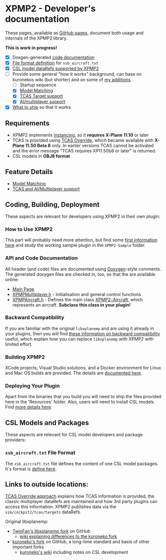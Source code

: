XPMP2 - Developer's documentation
===

These pages, available as [GitHub pages](https://twinfan.github.io/XPMP2/),
document both usage and internals of the XPMP2 library.

**This is work in progress!**

- [X] Doxgen-generated [code documentation](html/index.html)
- [X] [File format definition](XSBAircraftFormat.html) for `xsb_aircraft.txt`
- [X] [CSL model dataRefs supported by XPMP2](CSLdataRefs.html)
- [ ] Provide some general "how it works" background, can base on kuronekos wiki (but shorter) and on some of [my additions](https://github.com/TwinFan/libxplanemp/wiki#changes-to-multiplayeraitcas-handling)
    - [ ] Startup sequence
    - [X] [Model Matching](Matching.html)
    - [X] [TCAS Target support](TCAS.html)
    - [X] [AI/multiplayer support](TCAS.html)
- [X] [What to ship](Deploying.html) so that it works

## Requirements ##

- XPMP2 implements [instancing](https://developer.x-plane.com/sdk/XPLMInstance/),
  so it **requires X-Plane 11.10** or later
- TCAS is provided using [TCAS Override](https://developer.x-plane.com/article/overriding-tcas-and-providing-traffic-information/),
  which became available with **X-Plane 11.50 Beta 8** only.
  In earlier versions TCAS cannot be activated and the error message
  "TCAS requires XP11.50b8 or later" is returned.
- CSL models in **OBJ8 format**

## Feature Details ##

- [Model Matching](Matching.html)
- [TCAS and AI/Multiplayer support](TCAS.html)

## Coding, Building, Deployment ##

These aspects are relevant for developers using XPMP2 in their own plugin:

### How to Use XPMP2 ###

This part will probably need more attention, but find some [first
information here](HowTo.html) and study the working sample plugin
in the `XPMP2-Sample` folder.

### API and Code Documentation ###

All header (and code) files are documented using
[Doxygen](http://www.doxygen.nl/)-style comments.
The generated doxygen files are checked in, too, so that the are available
online:

- [Main Page](html/index.html)
- [XPMPMultiplayer.h](html/XPMPMultiplayer_8h.html) -
  Initialisation and general control functions
- [XPMPAircraft.h](html/XPMPAircraft_8h.html) -
  Defines the main class
  [XPMP2::Aircraft](html/classXPMP2_1_1Aircraft.html),
  which represents an aircraft. **Subclass this class in your plugin!**

### Backward Compatibility ###

If you are familiar with the original `libxplanemp` and are using it already
in your plugins, then you will find
[these information on backward compatibility](BackwardsCompatibility.md)
useful, which explain how you can replace `libxplanemp` with XPMP2
with limited effort.

### Building XPMP2

XCode projects, Visual Studio solutions, and a Docker environment for
Linux and Mac OS builds are provided. The details are
[documented here](Building.html).

### Deploying Your Plugin ###

Apart from the binaries that you build you will need to ship the files provided
here in the 'Resources' folder. Also, users will need to install CSL models.
Find [more details here](Deploying.html).


## CSL Models and Packages ##

These aspects are relevant for CSL model developers and package providers:

### `xsb_aircraft.txt` File Format

The `xsb_aircraft.txt` file defines the content of one CSL model packages.
It´s format is [define here](XSBAircraftFormat.html).

Links to outside locations:
--

[TCAS Override approach](https://developer.x-plane.com/article/overriding-tcas-and-providing-traffic-information/)
explains how TCAS information is provided, the classic multiplayer dataRefs are maintained
and how 3rd party plugins can access this information. XPMP2 publishes data
via the `sim/cockpit2/tcas/targets` dataRefs.

Original libxplanemp:
- [TwinFan's libxplanemp fork](https://github.com/TwinFan/libxplanemp) on GitHub
    - [wiki explaining differences to the kuroneko fork](https://github.com/TwinFan/libxplanemp/wiki)
- [kuroneko's fork](https://github.com/kuroneko/libxplanemp) on GitHub, a long-time standard and basis of other important forks
    - [kuroneko's wiki](https://github.com/kuroneko/libxplanemp/wiki) including notes on CSL development
